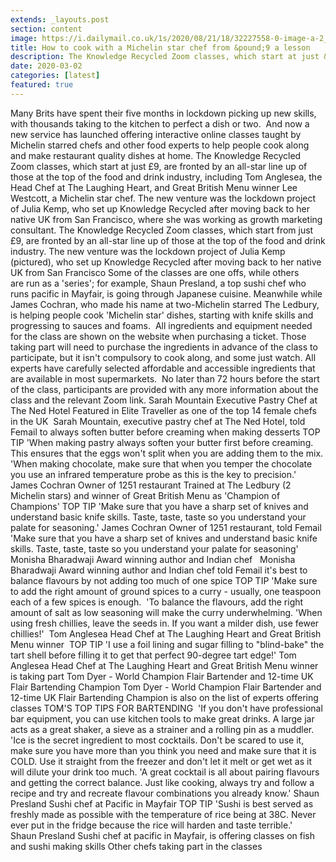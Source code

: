 ```yaml
---
extends: _layouts.post
section: content
image: https://i.dailymail.co.uk/1s/2020/08/21/18/32227558-0-image-a-2_1598030136370.jpg 
title: How to cook with a Michelin star chef from &pound;9 a lesson 
description: The Knowledge Recycled Zoom classes, which start at just &pound;9, are fronted by an all-star line up of those at the top of the food and drink industry, including Tom Anglesea and Lee Westcott. 
date: 2020-03-02 
categories: [latest] 
featured: true 
--- 
```

Many Brits have spent their five months in lockdown picking up new skills, with thousands taking to the kitchen to perfect a dish or two.&nbsp;
And now a new service has launched&nbsp;offering interactive online classes taught by Michelin starred chefs and other food experts to help people cook along and make restaurant quality dishes at home.
The Knowledge Recycled Zoom classes, which start at just &pound;9, are fronted by an all-star line up of those at the top of the food and drink industry, including&nbsp;Tom Anglesea, the Head Chef at The Laughing Heart, and Great British Menu winner Lee Westcott, a Michelin star chef.
The new venture was the lockdown project of Julia Kemp, who set up Knowledge Recycled after moving back to her native UK from San Francisco, where she was working as growth marketing consultant.
The Knowledge Recycled Zoom classes, which start from just &pound;9, are fronted by an all-star line up of those at the top of the food and drink industry. The new venture was the lockdown project of Julia Kemp (pictured), who set up Knowledge Recycled after moving back to her native UK from San Francisco
Some of the classes are one offs, while others are&nbsp;run as a &#039;series&#039;; for example, Shaun Presland, a top sushi chef who runs pacific in Mayfair, is going through Japanese cuisine.
Meanwhile while James Cochran, who made his name at two-Michelin starred The Ledbury, is helping people cook &#039;Michelin star&#039; dishes, starting with knife skills and progressing to sauces and foams.&nbsp;
All ingredients and equipment needed for the class are shown on the website when purchasing a ticket.
Those taking part will need to purchase the ingredients in advance of the class to participate, but it isn&#039;t compulsory to cook along, and some just watch.
All experts have carefully selected affordable and accessible ingredients that are available in most supermarkets.&nbsp;
No later than 72 hours before the start of the class, participants are provided with any more information about the class and the relevant Zoom link.
Sarah Mountain Executive Pastry Chef at The Ned Hotel
Featured in Elite Traveller as one of the top 14 female chefs in the UK&nbsp;
Sarah Mountain, executive pastry chef at The Ned Hotel, told Femail to always soften butter before creaming when making desserts
TOP TIP &#039;When making pastry always soften your butter first before creaming. This ensures that the eggs won&#039;t split when you are adding them to the mix.
&#039;When making chocolate, make sure that when you temper the chocolate you use an infrared temperature probe as this is the key to precision.&#039;
James Cochran Owner of 1251 restaurant
Trained at The Ledbury (2 Michelin stars) and winner of Great British Menu as &#039;Champion of Champions&#039;
TOP TIP &#039;Make sure that you have a sharp set of knives and understand basic knife skills. Taste, taste, taste so you understand your palate for seasoning.&#039;
James Cochran Owner of 1251 restaurant, told Femail &#039;Make sure that you have a sharp set of knives and understand basic knife skills. Taste, taste, taste so you understand your palate for seasoning&#039;
Monisha Bharadwaji Award winning author and Indian chef&nbsp;&nbsp;
Monisha Bharadwaji Award winning author and Indian chef told Femail it&#039;s best to balance flavours by not adding too much of one spice
TOP TIP &#039;Make sure to add the right amount of ground spices to a curry - usually, one teaspoon each of a few spices is enough.&nbsp;
&#039;To balance the flavours, add the right amount of salt as low seasoning will make the curry underwhelming.
&#039;When using fresh chillies, leave the seeds in. If you want a milder dish, use fewer chillies!&#039;&nbsp;
Tom Anglesea Head Chef at The Laughing Heart and Great British Menu winner&nbsp;
TOP TIP &#039;I use a foil lining and sugar filling to &quot;blind-bake&quot; the tart shell before filling it to get that perfect 90-degree tart edge!&#039;
Tom Anglesea Head Chef at The Laughing Heart and Great British Menu winner is taking part
Tom Dyer - World Champion Flair Bartender and 12-time UK Flair Bartending Champion
Tom Dyer - World Champion Flair Bartender and 12-time UK Flair Bartending Champion is also on the list of experts offering classes
TOM&#039;S TOP TIPS FOR BARTENDING&nbsp;
&#039;If you don&#039;t have professional bar equipment, you can use kitchen tools to make great drinks. A large jar acts as a great shaker, a sieve as a strainer and a rolling pin as a muddler.
&#039;Ice is the secret ingredient to most cocktails. Don&#039;t be scared to use it, make sure you have more than you think you need and make sure that it is COLD. Use it straight from the freezer and don&#039;t let it melt or get wet as it will dilute your drink too much.
&#039;A great cocktail is all about pairing flavours and getting the correct balance. Just like cooking, always try and follow a recipe and try and recreate flavour combinations you already know.&#039;
Shaun Presland Sushi chef at Pacific in Mayfair
TOP TIP &#039;Sushi is best served as freshly made as possible with the temperature of rice being at 38C. Never ever put in the fridge because the rice will harden and taste terrible.&#039;&nbsp;&nbsp;
Shaun Presland Sushi chef at pacific in Mayfair, is offering classes on fish and sushi making skills
Other chefs taking part in the classes&nbsp;